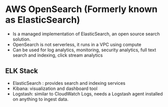 # AWS OpenSearch (Formerly known as ElasticSearch)

- Is a managed implementation of ElasticSearch, an open source search solution.
- OpenSearch is not serverless, it runs in a VPC using compute
- Can be used for log analytics, monitoring, security analytics, full text search and indexing, click stream analytics

## ELK Stack

- ElasticSearch : provides search and indexing services
- Kibana: visualization and dashboard tool
- Logstash: similar to CloudWatch Logs, needs a Logstash agent installed on anything to ingest data.
